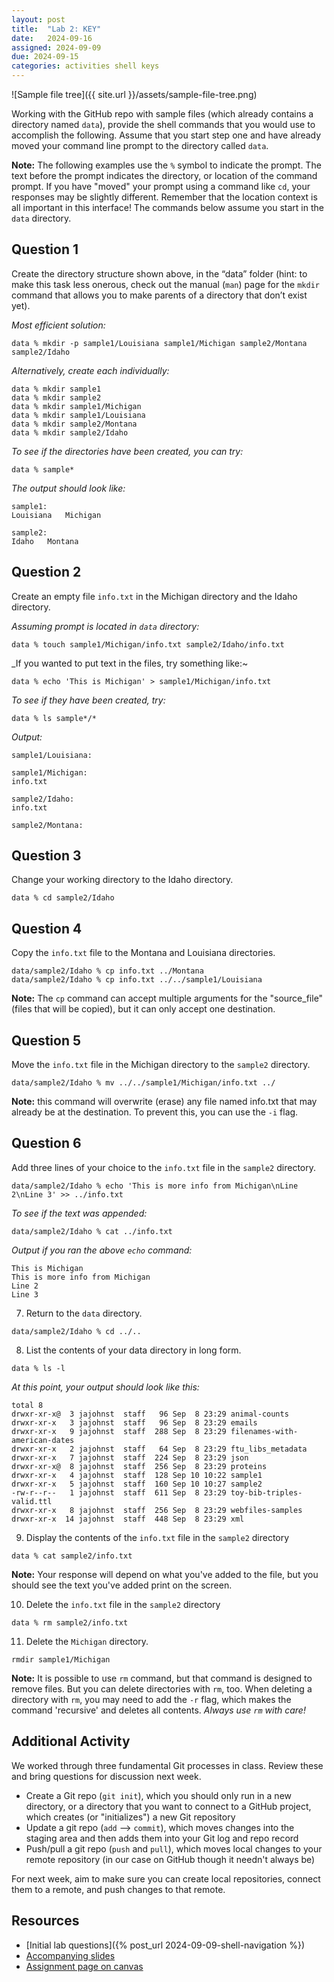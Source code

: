 ```yaml
---
layout: post
title:  "Lab 2: KEY"
date:   2024-09-16
assigned: 2024-09-09
due: 2024-09-15
categories: activities shell keys
---
```


![Sample file tree]({{ site.url }}/assets/sample-file-tree.png)

Working with the GitHub repo with sample files (which already contains a directory named `data`), provide the shell commands that you would use to accomplish the following. Assume that you start step one and
have already moved your command line prompt to the directory called `data`.

**Note:** The following examples use the `%` symbol to indicate the prompt.
The text before the prompt indicates the directory, or location of the command prompt.
If you have "moved" your prompt using a command like `cd`,
your responses may be slightly different.
Remember that the location context is all important in this interface!
The commands below assume you start in the `data` directory.

## Question 1

Create the directory structure shown above, in the “data” folder (hint: to make this task less onerous, check out the manual (`man`) page for the `mkdir` command that allows you to make parents of a directory that don’t exist yet).

_Most efficient solution:_

```shell
data % mkdir -p sample1/Louisiana sample1/Michigan sample2/Montana sample2/Idaho
```

_Alternatively, create each individually:_

```shell
data % mkdir sample1
data % mkdir sample2
data % mkdir sample1/Michigan
data % mkdir sample1/Louisiana
data % mkdir sample2/Montana
data % mkdir sample2/Idaho
```

_To see if the directories have been created, you can try:_

```shell
data % sample*
```

_The output should look like:_

```shell
sample1:
Louisiana	Michigan

sample2:
Idaho	Montana
```

## Question 2

Create an empty file `info.txt` in the Michigan directory and the Idaho directory.

_Assuming prompt is located in `data` directory:_

```shell
data % touch sample1/Michigan/info.txt sample2/Idaho/info.txt
```

_If you wanted to put text in the files, try something like:~

```shell
data % echo 'This is Michigan' > sample1/Michigan/info.txt
```

_To see if they have been created, try:_

```shell
data % ls sample*/*
```

_Output:_

```shell
sample1/Louisiana:

sample1/Michigan:
info.txt

sample2/Idaho:
info.txt

sample2/Montana:
```

## Question 3

Change your working directory to the Idaho directory.

```shell
data % cd sample2/Idaho
```

## Question 4

Copy the `info.txt` file to the Montana and Louisiana directories.

```shell
data/sample2/Idaho % cp info.txt ../Montana 
data/sample2/Idaho % cp info.txt ../../sample1/Louisiana
```

**Note:** The `cp` command can accept multiple arguments for the "source_file" (files that will be copied),
but it can only accept one destination.

## Question 5

Move the `info.txt` file in the Michigan directory to the `sample2` directory.

```shell
data/sample2/Idaho % mv ../../sample1/Michigan/info.txt ../
```

**Note:** this command will overwrite (erase) any file named info.txt that may already be at the destination.
To prevent this, you can use the `-i` flag.

## Question 6

Add three lines of your choice to the `info.txt` file in the `sample2` directory.

```shell
data/sample2/Idaho % echo 'This is more info from Michigan\nLine 2\nLine 3' >> ../info.txt
```

_To see if the text was appended:_

```shell
data/sample2/Idaho % cat ../info.txt
```

_Output if you ran the above `echo` command:_

```shell
This is Michigan
This is more info from Michigan
Line 2
Line 3
```

7. Return to the `data` directory.

```shell
data/sample2/Idaho % cd ../..
```

8. List the contents of your data directory in long form.

```shell
data % ls -l
```

_At this point, your output should look like this:_

```shell
total 8
drwxr-xr-x@  3 jajohnst  staff   96 Sep  8 23:29 animal-counts
drwxr-xr-x   3 jajohnst  staff   96 Sep  8 23:29 emails
drwxr-xr-x   9 jajohnst  staff  288 Sep  8 23:29 filenames-with-american-dates
drwxr-xr-x   2 jajohnst  staff   64 Sep  8 23:29 ftu_libs_metadata
drwxr-xr-x   7 jajohnst  staff  224 Sep  8 23:29 json
drwxr-xr-x@  8 jajohnst  staff  256 Sep  8 23:29 proteins
drwxr-xr-x   4 jajohnst  staff  128 Sep 10 10:22 sample1
drwxr-xr-x   5 jajohnst  staff  160 Sep 10 10:27 sample2
-rw-r--r--   1 jajohnst  staff  611 Sep  8 23:29 toy-bib-triples-valid.ttl
drwxr-xr-x   8 jajohnst  staff  256 Sep  8 23:29 webfiles-samples
drwxr-xr-x  14 jajohnst  staff  448 Sep  8 23:29 xml
```

9. Display the contents of the `info.txt` file in the `sample2` directory

```shell
data % cat sample2/info.txt
```

**Note:** Your response will depend on what you've added to the file,
but you should see the text you've added print on the screen.

10. Delete the `info.txt` file in the `sample2` directory

```shell
data % rm sample2/info.txt
```

11. Delete the `Michigan` directory.

```shell
rmdir sample1/Michigan
```

**Note:** It is possible to use `rm` command, but that command is designed to remove files.
But you can delete directories with `rm`, too.
When deleting a directory with `rm`, you may need to add the `-r` flag, which makes the command 'recursive' and deletes all contents.
_Always use `rm` with care!_

## Additional Activity

We worked through three fundamental Git processes in class. Review these and bring questions for discussion next week.

* Create a Git repo (`git init`), which you should only run in a new directory, or a directory that you want to connect to a GitHub project, which creates (or "initializes") a new Git repository
* Update a git repo (`add` --> `commit`), which moves changes into the staging area and then adds them into your Git log and repo record
* Push/pull a git repo (`push` and `pull`), which moves local changes to your remote repository (in our case on GitHub though it needn't always be)

For next week, aim to make sure you can create local repositories, connect them to a remote, and push changes to that remote.

## Resources

* [Initial lab questions]({% post_url 2024-09-09-shell-navigation %})
* [Accompanying slides][slides]
* [Assignment page on canvas][canvas-link]

[slides]: https://docs.google.com/presentation/d/1q-uz12RVq17JtYOtZ1wK7KwaACQhX4ai_tRYo1LYnBU/edit?usp=sharing
[canvas-link]: https://umich.instructure.com/courses/698670/assignments/2472579